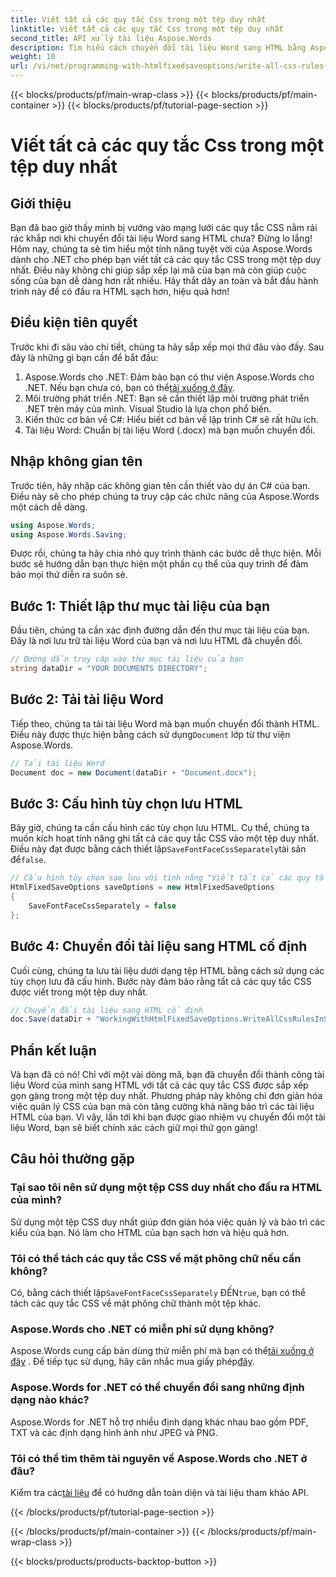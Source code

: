 ```yaml
---
title: Viết tất cả các quy tắc Css trong một tệp duy nhất
linktitle: Viết tất cả các quy tắc Css trong một tệp duy nhất
second_title: API xử lý tài liệu Aspose.Words
description: Tìm hiểu cách chuyển đổi tài liệu Word sang HTML bằng Aspose.Words cho .NET với tất cả các quy tắc CSS trong một tệp duy nhất để có mã sạch hơn và dễ bảo trì hơn.
weight: 10
url: /vi/net/programming-with-htmlfixedsaveoptions/write-all-css-rules-in-single-file/
---
```


{{< blocks/products/pf/main-wrap-class >}}
{{< blocks/products/pf/main-container >}}
{{< blocks/products/pf/tutorial-page-section >}}

# Viết tất cả các quy tắc Css trong một tệp duy nhất

## Giới thiệu

Bạn đã bao giờ thấy mình bị vướng vào mạng lưới các quy tắc CSS nằm rải rác khắp nơi khi chuyển đổi tài liệu Word sang HTML chưa? Đừng lo lắng! Hôm nay, chúng ta sẽ tìm hiểu một tính năng tuyệt vời của Aspose.Words dành cho .NET cho phép bạn viết tất cả các quy tắc CSS trong một tệp duy nhất. Điều này không chỉ giúp sắp xếp lại mã của bạn mà còn giúp cuộc sống của bạn dễ dàng hơn rất nhiều. Hãy thắt dây an toàn và bắt đầu hành trình này để có đầu ra HTML sạch hơn, hiệu quả hơn!

## Điều kiện tiên quyết

Trước khi đi sâu vào chi tiết, chúng ta hãy sắp xếp mọi thứ đâu vào đấy. Sau đây là những gì bạn cần để bắt đầu:

1.  Aspose.Words cho .NET: Đảm bảo bạn có thư viện Aspose.Words cho .NET. Nếu bạn chưa có, bạn có thể[tải xuống ở đây](https://releases.aspose.com/words/net/).
2. Môi trường phát triển .NET: Bạn sẽ cần thiết lập môi trường phát triển .NET trên máy của mình. Visual Studio là lựa chọn phổ biến.
3. Kiến thức cơ bản về C#: Hiểu biết cơ bản về lập trình C# sẽ rất hữu ích.
4. Tài liệu Word: Chuẩn bị tài liệu Word (.docx) mà bạn muốn chuyển đổi.

## Nhập không gian tên

Trước tiên, hãy nhập các không gian tên cần thiết vào dự án C# của bạn. Điều này sẽ cho phép chúng ta truy cập các chức năng của Aspose.Words một cách dễ dàng.

```csharp
using Aspose.Words;
using Aspose.Words.Saving;
```

Được rồi, chúng ta hãy chia nhỏ quy trình thành các bước dễ thực hiện. Mỗi bước sẽ hướng dẫn bạn thực hiện một phần cụ thể của quy trình để đảm bảo mọi thứ diễn ra suôn sẻ.

## Bước 1: Thiết lập thư mục tài liệu của bạn

Đầu tiên, chúng ta cần xác định đường dẫn đến thư mục tài liệu của bạn. Đây là nơi lưu trữ tài liệu Word của bạn và nơi lưu HTML đã chuyển đổi.

```csharp
// Đường dẫn truy cập vào thư mục tài liệu của bạn
string dataDir = "YOUR DOCUMENTS DIRECTORY";
```

## Bước 2: Tải tài liệu Word

 Tiếp theo, chúng ta tải tài liệu Word mà bạn muốn chuyển đổi thành HTML. Điều này được thực hiện bằng cách sử dụng`Document` lớp từ thư viện Aspose.Words.

```csharp
// Tải tài liệu Word
Document doc = new Document(dataDir + "Document.docx");
```

## Bước 3: Cấu hình tùy chọn lưu HTML

 Bây giờ, chúng ta cần cấu hình các tùy chọn lưu HTML. Cụ thể, chúng ta muốn kích hoạt tính năng ghi tất cả các quy tắc CSS vào một tệp duy nhất. Điều này đạt được bằng cách thiết lập`SaveFontFaceCssSeparately`tài sản để`false`.

```csharp
// Cấu hình tùy chọn sao lưu với tính năng "Viết tất cả các quy tắc CSS trong một tệp"
HtmlFixedSaveOptions saveOptions = new HtmlFixedSaveOptions 
{ 
    SaveFontFaceCssSeparately = false 
};
```

## Bước 4: Chuyển đổi tài liệu sang HTML cố định

Cuối cùng, chúng ta lưu tài liệu dưới dạng tệp HTML bằng cách sử dụng các tùy chọn lưu đã cấu hình. Bước này đảm bảo rằng tất cả các quy tắc CSS được viết trong một tệp duy nhất.

```csharp
// Chuyển đổi tài liệu sang HTML cố định
doc.Save(dataDir + "WorkingWithHtmlFixedSaveOptions.WriteAllCssRulesInSingleFile.html", saveOptions);
```

## Phần kết luận

Và bạn đã có nó! Chỉ với một vài dòng mã, bạn đã chuyển đổi thành công tài liệu Word của mình sang HTML với tất cả các quy tắc CSS được sắp xếp gọn gàng trong một tệp duy nhất. Phương pháp này không chỉ đơn giản hóa việc quản lý CSS của bạn mà còn tăng cường khả năng bảo trì các tài liệu HTML của bạn. Vì vậy, lần tới khi bạn được giao nhiệm vụ chuyển đổi một tài liệu Word, bạn sẽ biết chính xác cách giữ mọi thứ gọn gàng!

## Câu hỏi thường gặp

### Tại sao tôi nên sử dụng một tệp CSS duy nhất cho đầu ra HTML của mình?
Sử dụng một tệp CSS duy nhất giúp đơn giản hóa việc quản lý và bảo trì các kiểu của bạn. Nó làm cho HTML của bạn sạch hơn và hiệu quả hơn.

### Tôi có thể tách các quy tắc CSS về mặt phông chữ nếu cần không?
 Có, bằng cách thiết lập`SaveFontFaceCssSeparately` ĐẾN`true`, bạn có thể tách các quy tắc CSS về mặt phông chữ thành một tệp khác.

### Aspose.Words cho .NET có miễn phí sử dụng không?
 Aspose.Words cung cấp bản dùng thử miễn phí mà bạn có thể[tải xuống ở đây](https://releases.aspose.com/) . Để tiếp tục sử dụng, hãy cân nhắc mua giấy phép[đây](https://purchase.aspose.com/buy).

### Aspose.Words for .NET có thể chuyển đổi sang những định dạng nào khác?
Aspose.Words for .NET hỗ trợ nhiều định dạng khác nhau bao gồm PDF, TXT và các định dạng hình ảnh như JPEG và PNG.

### Tôi có thể tìm thêm tài nguyên về Aspose.Words cho .NET ở đâu?
 Kiểm tra các[tài liệu](https://reference.aspose.com/words/net/) để có hướng dẫn toàn diện và tài liệu tham khảo API.

{{< /blocks/products/pf/tutorial-page-section >}}

{{< /blocks/products/pf/main-container >}}
{{< /blocks/products/pf/main-wrap-class >}}

{{< blocks/products/products-backtop-button >}}
